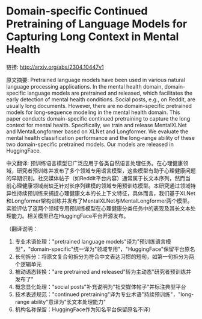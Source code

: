 # Domain-specific Continued Pretraining of Language Models for Capturing Long Context in Mental Health

链接: http://arxiv.org/abs/2304.10447v1

原文摘要:
Pretrained language models have been used in various natural language
processing applications. In the mental health domain, domain-specific language
models are pretrained and released, which facilitates the early detection of
mental health conditions. Social posts, e.g., on Reddit, are usually long
documents. However, there are no domain-specific pretrained models for
long-sequence modeling in the mental health domain. This paper conducts
domain-specific continued pretraining to capture the long context for mental
health. Specifically, we train and release MentalXLNet and MentalLongformer
based on XLNet and Longformer. We evaluate the mental health classification
performance and the long-range ability of these two domain-specific pretrained
models. Our models are released in HuggingFace.

中文翻译:
预训练语言模型已广泛应用于各类自然语言处理任务。在心理健康领域，研究者预训练并发布了多个领域专用语言模型，这些模型有助于心理健康问题的早期识别。社交媒体帖子（如Reddit平台内容）通常属于长文本序列，然而当前心理健康领域尚缺乏针对长序列建模的领域专用预训练模型。本研究通过领域特异性持续预训练来捕捉心理健康文本的长上下文特征，具体而言，我们基于XLNet和Longformer架构训练并发布了MentalXLNet与MentalLongformer两个模型。实验评估了这两个领域专用预训练模型在心理健康分类任务中的表现及其长文本处理能力。相关模型已在HuggingFace平台开源发布。

（翻译说明：
1. 专业术语处理："pretrained language models"译为"预训练语言模型"，"domain-specific"统一译为"领域专用"，"HuggingFace"保留平台原名
2. 长句拆分：将原文复合句拆分为符合中文表达习惯的短句，如第一句拆分为两个逻辑单元
3. 被动语态转换："are pretrained and released"转为主动态"研究者预训练并发布了"
4. 概念显化处理："social posts"补充说明为"社交媒体帖子"并标注典型平台
5. 技术表述规范："continued pretraining"译为专业术语"持续预训练"，"long-range ability"意译为"长文本处理能力"
6. 机构名称保留：HuggingFace作为知名平台保留原名不译）
